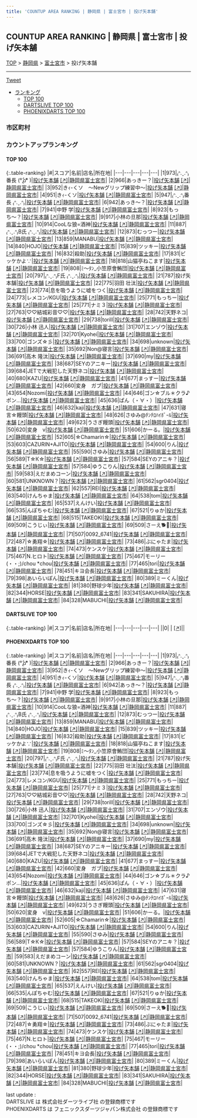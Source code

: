 ```yaml
---
title: 'COUNTUP AREA RANKING | 静岡県 | 富士宮市 | 投げ矢本舗'
---
```

## COUNTUP AREA RANKING | 静岡県 | 富士宮市 | 投げ矢本舗

[TOP](/darts/rank/) > [静岡県](/darts/rank/静岡県/) > [富士宮市](/darts/rank/静岡県/富士宮市/) > 投げ矢本舗

___

<a href="https://twitter.com/share?ref_src=twsrc%5Etfw" data-text="COUNTUP AREA RANKING | 静岡県富士宮市投げ矢本舗" class="twitter-share-button" data-hashtags="DARTSLIVE,PHOENIXDARTS,darts,ダーツ" data-show-count="false">Tweet</a>

* [ランキング](#カウントアップランキング)
    * [TOP 100](#top-100)
    * [DARTSLIVE TOP 100](#dartslive-top-100)
    * [PHOENIXDARTS TOP 100](#phoenixdarts-top-100)

### 市区町村

<ul>

</ul>

### カウントアップランキング

#### TOP 100



{:.table-ranking}
|#|スコア|名前|店名|所在地|
|---|---|---|---|---|
|1|973|<span class="rank-name-pd">₍ᐢ.ˬ.ᐢ₎番長 (°᷄൧°᷅  )</span>|<a href="/darts/rank/shops/50461.html">投げ矢本舗</a> <a href="https://vs.phoenixdarts.com/jp/shop/shopDetailInfo/s_50461?s_seq=50461">[↗]</a>|<a href="/darts/rank/静岡県/富士宮市">静岡県富士宮市</a>|
|2|966|<span class="rank-name-pd">あっきー？</span>|<a href="/darts/rank/shops/50461.html">投げ矢本舗</a> <a href="https://vs.phoenixdarts.com/jp/shop/shopDetailInfo/s_50461?s_seq=50461">[↗]</a>|<a href="/darts/rank/静岡県/富士宮市">静岡県富士宮市</a>|
|3|952|<span class="rank-name-pd">きｨ-くソ　〜Newグリップ練習中〜</span>|<a href="/darts/rank/shops/50461.html">投げ矢本舗</a> <a href="https://vs.phoenixdarts.com/jp/shop/shopDetailInfo/s_50461?s_seq=50461">[↗]</a>|<a href="/darts/rank/静岡県/富士宮市">静岡県富士宮市</a>|
|4|951|<span class="rank-name-pd">きｨ-くソ</span>|<a href="/darts/rank/shops/50461.html">投げ矢本舗</a> <a href="https://vs.phoenixdarts.com/jp/shop/shopDetailInfo/s_50461?s_seq=50461">[↗]</a>|<a href="/darts/rank/静岡県/富士宮市">静岡県富士宮市</a>|
|5|947|<span class="rank-name-pd">₍ᐢ.ˬ.ᐢ₎番長 ₍ᐢ.ˬ.ᐢ₎</span>|<a href="/darts/rank/shops/50461.html">投げ矢本舗</a> <a href="https://vs.phoenixdarts.com/jp/shop/shopDetailInfo/s_50461?s_seq=50461">[↗]</a>|<a href="/darts/rank/静岡県/富士宮市">静岡県富士宮市</a>|
|6|942|<span class="rank-name-pd">あっき〜？</span>|<a href="/darts/rank/shops/50461.html">投げ矢本舗</a> <a href="https://vs.phoenixdarts.com/jp/shop/shopDetailInfo/s_50461?s_seq=50461">[↗]</a>|<a href="/darts/rank/静岡県/富士宮市">静岡県富士宮市</a>|
|7|941|<span class="rank-name-pd">中野 学</span>|<a href="/darts/rank/shops/50461.html">投げ矢本舗</a> <a href="https://vs.phoenixdarts.com/jp/shop/shopDetailInfo/s_50461?s_seq=50461">[↗]</a>|<a href="/darts/rank/静岡県/富士宮市">静岡県富士宮市</a>|
|8|923|<span class="rank-name-pd">もっち〜？</span>|<a href="/darts/rank/shops/50461.html">投げ矢本舗</a> <a href="https://vs.phoenixdarts.com/jp/shop/shopDetailInfo/s_50461?s_seq=50461">[↗]</a>|<a href="/darts/rank/静岡県/富士宮市">静岡県富士宮市</a>|
|9|917|<span class="rank-name-pd">小林の旦那</span>|<a href="/darts/rank/shops/50461.html">投げ矢本舗</a> <a href="https://vs.phoenixdarts.com/jp/shop/shopDetailInfo/s_50461?s_seq=50461">[↗]</a>|<a href="/darts/rank/静岡県/富士宮市">静岡県富士宮市</a>|
|10|914|<span class="rank-name-pd">CooLな狼=酒神</span>|<a href="/darts/rank/shops/50461.html">投げ矢本舗</a> <a href="https://vs.phoenixdarts.com/jp/shop/shopDetailInfo/s_50461?s_seq=50461">[↗]</a>|<a href="/darts/rank/静岡県/富士宮市">静岡県富士宮市</a>|
|11|887|<span class="rank-name-pd">₍ᐢ.ˬ.ᐢ₎B氏 ₍ᐢ.ˬ.ᐢ₎</span>|<a href="/darts/rank/shops/50461.html">投げ矢本舗</a> <a href="https://vs.phoenixdarts.com/jp/shop/shopDetailInfo/s_50461?s_seq=50461">[↗]</a>|<a href="/darts/rank/静岡県/富士宮市">静岡県富士宮市</a>|
|12|873|<span class="rank-name-pd">むっつー</span>|<a href="/darts/rank/shops/50461.html">投げ矢本舗</a> <a href="https://vs.phoenixdarts.com/jp/shop/shopDetailInfo/s_50461?s_seq=50461">[↗]</a>|<a href="/darts/rank/静岡県/富士宮市">静岡県富士宮市</a>|
|13|859|<span class="rank-name-pd">MANABU</span>|<a href="/darts/rank/shops/50461.html">投げ矢本舗</a> <a href="https://vs.phoenixdarts.com/jp/shop/shopDetailInfo/s_50461?s_seq=50461">[↗]</a>|<a href="/darts/rank/静岡県/富士宮市">静岡県富士宮市</a>|
|14|840|<span class="rank-name-pd">HOJO</span>|<a href="/darts/rank/shops/50461.html">投げ矢本舗</a> <a href="https://vs.phoenixdarts.com/jp/shop/shopDetailInfo/s_50461?s_seq=50461">[↗]</a>|<a href="/darts/rank/静岡県/富士宮市">静岡県富士宮市</a>|
|15|839|<span class="rank-name-pd">ツッキー</span>|<a href="/darts/rank/shops/50461.html">投げ矢本舗</a> <a href="https://vs.phoenixdarts.com/jp/shop/shopDetailInfo/s_50461?s_seq=50461">[↗]</a>|<a href="/darts/rank/静岡県/富士宮市">静岡県富士宮市</a>|
|16|832|<span class="rank-name-pd">殺助</span>|<a href="/darts/rank/shops/50461.html">投げ矢本舗</a> <a href="https://vs.phoenixdarts.com/jp/shop/shopDetailInfo/s_50461?s_seq=50461">[↗]</a>|<a href="/darts/rank/静岡県/富士宮市">静岡県富士宮市</a>|
|17|831|<span class="rank-name-pd">ビッケかよ∵</span>|<a href="/darts/rank/shops/50461.html">投げ矢本舗</a> <a href="https://vs.phoenixdarts.com/jp/shop/shopDetailInfo/s_50461?s_seq=50461">[↗]</a>|<a href="/darts/rank/静岡県/富士宮市">静岡県富士宮市</a>|
|18|818|<span class="rank-name-pd">山猫亭ねこます</span>|<a href="/darts/rank/shops/50461.html">投げ矢本舗</a> <a href="https://vs.phoenixdarts.com/jp/shop/shopDetailInfo/s_50461?s_seq=50461">[↗]</a>|<a href="/darts/rank/静岡県/富士宮市">静岡県富士宮市</a>|
|19|808|<span class="rank-name-pd">ﾐ～ﾀﾝ_小笠原會鮪団</span>|<a href="/darts/rank/shops/50461.html">投げ矢本舗</a> <a href="https://vs.phoenixdarts.com/jp/shop/shopDetailInfo/s_50461?s_seq=50461">[↗]</a>|<a href="/darts/rank/静岡県/富士宮市">静岡県富士宮市</a>|
|20|797|<span class="rank-name-pd">₍ᐢ.ˬ.ᐢ₎F氏 ₍ᐢ.ˬ.ᐢ₎</span>|<a href="/darts/rank/shops/50461.html">投げ矢本舗</a> <a href="https://vs.phoenixdarts.com/jp/shop/shopDetailInfo/s_50461?s_seq=50461">[↗]</a>|<a href="/darts/rank/静岡県/富士宮市">静岡県富士宮市</a>|
|21|787|<span class="rank-name-pd">投げ矢本舗</span>|<a href="/darts/rank/shops/50461.html">投げ矢本舗</a> <a href="https://vs.phoenixdarts.com/jp/shop/shopDetailInfo/s_50461?s_seq=50461">[↗]</a>|<a href="/darts/rank/静岡県/富士宮市">静岡県富士宮市</a>|
|22|775|<span class="rank-name-pd"><span class="pro-icon-pd"></span>羽田 壮汰</span>|<a href="/darts/rank/shops/50461.html">投げ矢本舗</a> <a href="https://vs.phoenixdarts.com/jp/shop/shopDetailInfo/s_50461?s_seq=50461">[↗]</a>|<a href="/darts/rank/静岡県/富士宮市">静岡県富士宮市</a>|
|23|774|<span class="rank-name-pd">息を吸うように嘘をつく</span>|<a href="/darts/rank/shops/50461.html">投げ矢本舗</a> <a href="https://vs.phoenixdarts.com/jp/shop/shopDetailInfo/s_50461?s_seq=50461">[↗]</a>|<a href="/darts/rank/静岡県/富士宮市">静岡県富士宮市</a>|
|24|773|<span class="rank-name-pd">レメコン/KGU</span>|<a href="/darts/rank/shops/50461.html">投げ矢本舗</a> <a href="https://vs.phoenixdarts.com/jp/shop/shopDetailInfo/s_50461?s_seq=50461">[↗]</a>|<a href="/darts/rank/静岡県/富士宮市">静岡県富士宮市</a>|
|25|771|<span class="rank-name-pd">もっちー</span>|<a href="/darts/rank/shops/50461.html">投げ矢本舗</a> <a href="https://vs.phoenixdarts.com/jp/shop/shopDetailInfo/s_50461?s_seq=50461">[↗]</a>|<a href="/darts/rank/静岡県/富士宮市">静岡県富士宮市</a>|
|25|771|<span class="rank-name-pd">ナミ３</span>|<a href="/darts/rank/shops/50461.html">投げ矢本舗</a> <a href="https://vs.phoenixdarts.com/jp/shop/shopDetailInfo/s_50461?s_seq=50461">[↗]</a>|<a href="/darts/rank/静岡県/富士宮市">静岡県富士宮市</a>|
|27|763|<span class="rank-name-pd">♡♡結城彩音♡♡</span>|<a href="/darts/rank/shops/50461.html">投げ矢本舗</a> <a href="https://vs.phoenixdarts.com/jp/shop/shopDetailInfo/s_50461?s_seq=50461">[↗]</a>|<a href="/darts/rank/静岡県/富士宮市">静岡県富士宮市</a>|
|28|742|<span class="rank-name-pd">天野ネコ</span>|<a href="/darts/rank/shops/50461.html">投げ矢本舗</a> <a href="https://vs.phoenixdarts.com/jp/shop/shopDetailInfo/s_50461?s_seq=50461">[↗]</a>|<a href="/darts/rank/静岡県/富士宮市">静岡県富士宮市</a>|
|29|738|<span class="rank-name-pd">toriⅡ</span>|<a href="/darts/rank/shops/50461.html">投げ矢本舗</a> <a href="https://vs.phoenixdarts.com/jp/shop/shopDetailInfo/s_50461?s_seq=50461">[↗]</a>|<a href="/darts/rank/静岡県/富士宮市">静岡県富士宮市</a>|
|30|726|<span class="rank-name-pd"><span class="pro-icon-pd"></span>小林 迅人</span>|<a href="/darts/rank/shops/50461.html">投げ矢本舗</a> <a href="https://vs.phoenixdarts.com/jp/shop/shopDetailInfo/s_50461?s_seq=50461">[↗]</a>|<a href="/darts/rank/静岡県/富士宮市">静岡県富士宮市</a>|
|31|707|<span class="rank-name-pd">エンゾウ</span>|<a href="/darts/rank/shops/50461.html">投げ矢本舗</a> <a href="https://vs.phoenixdarts.com/jp/shop/shopDetailInfo/s_50461?s_seq=50461">[↗]</a>|<a href="/darts/rank/静岡県/富士宮市">静岡県富士宮市</a>|
|32|701|<span class="rank-name-pd">Kyohei</span>|<a href="/darts/rank/shops/50461.html">投げ矢本舗</a> <a href="https://vs.phoenixdarts.com/jp/shop/shopDetailInfo/s_50461?s_seq=50461">[↗]</a>|<a href="/darts/rank/静岡県/富士宮市">静岡県富士宮市</a>|
|33|700|<span class="rank-name-pd">ゴンズ☆彡</span>|<a href="/darts/rank/shops/50461.html">投げ矢本舗</a> <a href="https://vs.phoenixdarts.com/jp/shop/shopDetailInfo/s_50461?s_seq=50461">[↗]</a>|<a href="/darts/rank/静岡県/富士宮市">静岡県富士宮市</a>|
|34|698|<span class="rank-name-pd">unknown</span>|<a href="/darts/rank/shops/50461.html">投げ矢本舗</a> <a href="https://vs.phoenixdarts.com/jp/shop/shopDetailInfo/s_50461?s_seq=50461">[↗]</a>|<a href="/darts/rank/静岡県/富士宮市">静岡県富士宮市</a>|
|35|692|<span class="rank-name-pd">Non@寝言</span>|<a href="/darts/rank/shops/50461.html">投げ矢本舗</a> <a href="https://vs.phoenixdarts.com/jp/shop/shopDetailInfo/s_50461?s_seq=50461">[↗]</a>|<a href="/darts/rank/静岡県/富士宮市">静岡県富士宮市</a>|
|36|691|<span class="rank-name-pd"><span class="pro-icon-pd"></span>高木 隆汰</span>|<a href="/darts/rank/shops/50461.html">投げ矢本舗</a> <a href="https://vs.phoenixdarts.com/jp/shop/shopDetailInfo/s_50461?s_seq=50461">[↗]</a>|<a href="/darts/rank/静岡県/富士宮市">静岡県富士宮市</a>|
|37|690|<span class="rank-name-pd">my</span>|<a href="/darts/rank/shops/50461.html">投げ矢本舗</a> <a href="https://vs.phoenixdarts.com/jp/shop/shopDetailInfo/s_50461?s_seq=50461">[↗]</a>|<a href="/darts/rank/静岡県/富士宮市">静岡県富士宮市</a>|
|38|687|<span class="rank-name-pd">SEYのアニキー</span>|<a href="/darts/rank/shops/50461.html">投げ矢本舗</a> <a href="https://vs.phoenixdarts.com/jp/shop/shopDetailInfo/s_50461?s_seq=50461">[↗]</a>|<a href="/darts/rank/静岡県/富士宮市">静岡県富士宮市</a>|
|39|684|<span class="rank-name-pd">JETで大戦犯した天野ネコ</span>|<a href="/darts/rank/shops/50461.html">投げ矢本舗</a> <a href="https://vs.phoenixdarts.com/jp/shop/shopDetailInfo/s_50461?s_seq=50461">[↗]</a>|<a href="/darts/rank/静岡県/富士宮市">静岡県富士宮市</a>|
|40|680|<span class="rank-name-pd">KAZU</span>|<a href="/darts/rank/shops/50461.html">投げ矢本舗</a> <a href="https://vs.phoenixdarts.com/jp/shop/shopDetailInfo/s_50461?s_seq=50461">[↗]</a>|<a href="/darts/rank/静岡県/富士宮市">静岡県富士宮市</a>|
|41|677|<span class="rank-name-pd">まっすー</span>|<a href="/darts/rank/shops/50461.html">投げ矢本舗</a> <a href="https://vs.phoenixdarts.com/jp/shop/shopDetailInfo/s_50461?s_seq=50461">[↗]</a>|<a href="/darts/rank/静岡県/富士宮市">静岡県富士宮市</a>|
|42|660|<span class="rank-name-pd">変身　ガブ</span>|<a href="/darts/rank/shops/50461.html">投げ矢本舗</a> <a href="https://vs.phoenixdarts.com/jp/shop/shopDetailInfo/s_50461?s_seq=50461">[↗]</a>|<a href="/darts/rank/静岡県/富士宮市">静岡県富士宮市</a>|
|43|654|<span class="rank-name-pd">Nozomi</span>|<a href="/darts/rank/shops/50461.html">投げ矢本舗</a> <a href="https://vs.phoenixdarts.com/jp/shop/shopDetailInfo/s_50461?s_seq=50461">[↗]</a>|<a href="/darts/rank/静岡県/富士宮市">静岡県富士宮市</a>|
|44|646|<span class="rank-name-pd">ゴン☆ブル＊クラ♪ポン…</span>|<a href="/darts/rank/shops/50461.html">投げ矢本舗</a> <a href="https://vs.phoenixdarts.com/jp/shop/shopDetailInfo/s_50461?s_seq=50461">[↗]</a>|<a href="/darts/rank/静岡県/富士宮市">静岡県富士宮市</a>|
|45|636|<span class="rank-name-pd">ぱん（・∀・）</span>|<a href="/darts/rank/shops/50461.html">投げ矢本舗</a> <a href="https://vs.phoenixdarts.com/jp/shop/shopDetailInfo/s_50461?s_seq=50461">[↗]</a>|<a href="/darts/rank/静岡県/富士宮市">静岡県富士宮市</a>|
|46|632|<span class="rank-name-pd">kaji</span>|<a href="/darts/rank/shops/50461.html">投げ矢本舗</a> <a href="https://vs.phoenixdarts.com/jp/shop/shopDetailInfo/s_50461?s_seq=50461">[↗]</a>|<a href="/darts/rank/静岡県/富士宮市">静岡県富士宮市</a>|
|47|631|<span class="rank-name-pd">寝言☆饅頭</span>|<a href="/darts/rank/shops/50461.html">投げ矢本舗</a> <a href="https://vs.phoenixdarts.com/jp/shop/shopDetailInfo/s_50461?s_seq=50461">[↗]</a>|<a href="/darts/rank/静岡県/富士宮市">静岡県富士宮市</a>|
|48|626|<span class="rank-name-pd">さゆみ@ﾁﾝﾁﾛﾊｲﾎﾞｰﾙ</span>|<a href="/darts/rank/shops/50461.html">投げ矢本舗</a> <a href="https://vs.phoenixdarts.com/jp/shop/shopDetailInfo/s_50461?s_seq=50461">[↗]</a>|<a href="/darts/rank/静岡県/富士宮市">静岡県富士宮市</a>|
|49|623|<span class="rank-name-pd">うさぎ饅頭</span>|<a href="/darts/rank/shops/50461.html">投げ矢本舗</a> <a href="https://vs.phoenixdarts.com/jp/shop/shopDetailInfo/s_50461?s_seq=50461">[↗]</a>|<a href="/darts/rank/静岡県/富士宮市">静岡県富士宮市</a>|
|50|620|<span class="rank-name-pd">変身　v</span>|<a href="/darts/rank/shops/50461.html">投げ矢本舗</a> <a href="https://vs.phoenixdarts.com/jp/shop/shopDetailInfo/s_50461?s_seq=50461">[↗]</a>|<a href="/darts/rank/静岡県/富士宮市">静岡県富士宮市</a>|
|51|606|<span class="rank-name-pd">かーる。</span>|<a href="/darts/rank/shops/50461.html">投げ矢本舗</a> <a href="https://vs.phoenixdarts.com/jp/shop/shopDetailInfo/s_50461?s_seq=50461">[↗]</a>|<a href="/darts/rank/静岡県/富士宮市">静岡県富士宮市</a>|
|52|605|<span class="rank-name-pd">☆Chamarin☆</span>|<a href="/darts/rank/shops/50461.html">投げ矢本舗</a> <a href="https://vs.phoenixdarts.com/jp/shop/shopDetailInfo/s_50461?s_seq=50461">[↗]</a>|<a href="/darts/rank/静岡県/富士宮市">静岡県富士宮市</a>|
|53|603|<span class="rank-name-pd">CAZURIN+AJITO</span>|<a href="/darts/rank/shops/50461.html">投げ矢本舗</a> <a href="https://vs.phoenixdarts.com/jp/shop/shopDetailInfo/s_50461?s_seq=50461">[↗]</a>|<a href="/darts/rank/静岡県/富士宮市">静岡県富士宮市</a>|
|54|600|<span class="rank-name-pd">りん</span>|<a href="/darts/rank/shops/50461.html">投げ矢本舗</a> <a href="https://vs.phoenixdarts.com/jp/shop/shopDetailInfo/s_50461?s_seq=50461">[↗]</a>|<a href="/darts/rank/静岡県/富士宮市">静岡県富士宮市</a>|
|55|590|<span class="rank-name-pd">さゆみ</span>|<a href="/darts/rank/shops/50461.html">投げ矢本舗</a> <a href="https://vs.phoenixdarts.com/jp/shop/shopDetailInfo/s_50461?s_seq=50461">[↗]</a>|<a href="/darts/rank/静岡県/富士宮市">静岡県富士宮市</a>|
|56|589|<span class="rank-name-pd">Т☆К☆</span>|<a href="/darts/rank/shops/50461.html">投げ矢本舗</a> <a href="https://vs.phoenixdarts.com/jp/shop/shopDetailInfo/s_50461?s_seq=50461">[↗]</a>|<a href="/darts/rank/静岡県/富士宮市">静岡県富士宮市</a>|
|57|584|<span class="rank-name-pd">SEYのアニキ？</span>|<a href="/darts/rank/shops/50461.html">投げ矢本舗</a> <a href="https://vs.phoenixdarts.com/jp/shop/shopDetailInfo/s_50461?s_seq=50461">[↗]</a>|<a href="/darts/rank/静岡県/富士宮市">静岡県富士宮市</a>|
|57|584|<span class="rank-name-pd">ゆうこりん</span>|<a href="/darts/rank/shops/50461.html">投げ矢本舗</a> <a href="https://vs.phoenixdarts.com/jp/shop/shopDetailInfo/s_50461?s_seq=50461">[↗]</a>|<a href="/darts/rank/静岡県/富士宮市">静岡県富士宮市</a>|
|59|583|<span class="rank-name-pd">えだまめコーン</span>|<a href="/darts/rank/shops/50461.html">投げ矢本舗</a> <a href="https://vs.phoenixdarts.com/jp/shop/shopDetailInfo/s_50461?s_seq=50461">[↗]</a>|<a href="/darts/rank/静岡県/富士宮市">静岡県富士宮市</a>|
|60|581|<span class="rank-name-pd">UNKNOWN？</span>|<a href="/darts/rank/shops/50461.html">投げ矢本舗</a> <a href="https://vs.phoenixdarts.com/jp/shop/shopDetailInfo/s_50461?s_seq=50461">[↗]</a>|<a href="/darts/rank/静岡県/富士宮市">静岡県富士宮市</a>|
|61|562|<span class="rank-name-pd">sgr0404</span>|<a href="/darts/rank/shops/50461.html">投げ矢本舗</a> <a href="https://vs.phoenixdarts.com/jp/shop/shopDetailInfo/s_50461?s_seq=50461">[↗]</a>|<a href="/darts/rank/静岡県/富士宮市">静岡県富士宮市</a>|
|62|557|<span class="rank-name-pd">REI</span>|<a href="/darts/rank/shops/50461.html">投げ矢本舗</a> <a href="https://vs.phoenixdarts.com/jp/shop/shopDetailInfo/s_50461?s_seq=50461">[↗]</a>|<a href="/darts/rank/静岡県/富士宮市">静岡県富士宮市</a>|
|63|540|<span class="rank-name-pd">けんちゃま</span>|<a href="/darts/rank/shops/50461.html">投げ矢本舗</a> <a href="https://vs.phoenixdarts.com/jp/shop/shopDetailInfo/s_50461?s_seq=50461">[↗]</a>|<a href="/darts/rank/静岡県/富士宮市">静岡県富士宮市</a>|
|64|538|<span class="rank-name-pd">tom</span>|<a href="/darts/rank/shops/50461.html">投げ矢本舗</a> <a href="https://vs.phoenixdarts.com/jp/shop/shopDetailInfo/s_50461?s_seq=50461">[↗]</a>|<a href="/darts/rank/静岡県/富士宮市">静岡県富士宮市</a>|
|65|537|<span class="rank-name-pd">えんけい</span>|<a href="/darts/rank/shops/50461.html">投げ矢本舗</a> <a href="https://vs.phoenixdarts.com/jp/shop/shopDetailInfo/s_50461?s_seq=50461">[↗]</a>|<a href="/darts/rank/静岡県/富士宮市">静岡県富士宮市</a>|
|66|535|<span class="rank-name-pd">んぽちゃむ</span>|<a href="/darts/rank/shops/50461.html">投げ矢本舗</a> <a href="https://vs.phoenixdarts.com/jp/shop/shopDetailInfo/s_50461?s_seq=50461">[↗]</a>|<a href="/darts/rank/静岡県/富士宮市">静岡県富士宮市</a>|
|67|521|<span class="rank-name-pd">りゅか</span>|<a href="/darts/rank/shops/50461.html">投げ矢本舗</a> <a href="https://vs.phoenixdarts.com/jp/shop/shopDetailInfo/s_50461?s_seq=50461">[↗]</a>|<a href="/darts/rank/静岡県/富士宮市">静岡県富士宮市</a>|
|68|515|<span class="rank-name-pd">TAKEOKI</span>|<a href="/darts/rank/shops/50461.html">投げ矢本舗</a> <a href="https://vs.phoenixdarts.com/jp/shop/shopDetailInfo/s_50461?s_seq=50461">[↗]</a>|<a href="/darts/rank/静岡県/富士宮市">静岡県富士宮市</a>|
|69|509|<span class="rank-name-pd">こうじぃ</span>|<a href="/darts/rank/shops/50461.html">投げ矢本舗</a> <a href="https://vs.phoenixdarts.com/jp/shop/shopDetailInfo/s_50461?s_seq=50461">[↗]</a>|<a href="/darts/rank/静岡県/富士宮市">静岡県富士宮市</a>|
|69|509|<span class="rank-name-pd">さーえ🐕🐾</span>|<a href="/darts/rank/shops/50461.html">投げ矢本舗</a> <a href="https://vs.phoenixdarts.com/jp/shop/shopDetailInfo/s_50461?s_seq=50461">[↗]</a>|<a href="/darts/rank/静岡県/富士宮市">静岡県富士宮市</a>|
|71|507|<span class="rank-name-pd">0092_6741</span>|<a href="/darts/rank/shops/50461.html">投げ矢本舗</a> <a href="https://vs.phoenixdarts.com/jp/shop/shopDetailInfo/s_50461?s_seq=50461">[↗]</a>|<a href="/darts/rank/静岡県/富士宮市">静岡県富士宮市</a>|
|72|487|<span class="rank-name-pd">☆勇翔☆</span>|<a href="/darts/rank/shops/50461.html">投げ矢本舗</a> <a href="https://vs.phoenixdarts.com/jp/shop/shopDetailInfo/s_50461?s_seq=50461">[↗]</a>|<a href="/darts/rank/静岡県/富士宮市">静岡県富士宮市</a>|
|73|486|<span class="rank-name-pd">ぶにゃたま</span>|<a href="/darts/rank/shops/50461.html">投げ矢本舗</a> <a href="https://vs.phoenixdarts.com/jp/shop/shopDetailInfo/s_50461?s_seq=50461">[↗]</a>|<a href="/darts/rank/静岡県/富士宮市">静岡県富士宮市</a>|
|74|473|<span class="rank-name-pd">ケンスケ</span>|<a href="/darts/rank/shops/50461.html">投げ矢本舗</a> <a href="https://vs.phoenixdarts.com/jp/shop/shopDetailInfo/s_50461?s_seq=50461">[↗]</a>|<a href="/darts/rank/静岡県/富士宮市">静岡県富士宮市</a>|
|75|467|<span class="rank-name-pd">N.ヒロト</span>|<a href="/darts/rank/shops/50461.html">投げ矢本舗</a> <a href="https://vs.phoenixdarts.com/jp/shop/shopDetailInfo/s_50461?s_seq=50461">[↗]</a>|<a href="/darts/rank/静岡県/富士宮市">静岡県富士宮市</a>|
|75|467|<span class="rank-name-pd">モーリー(・・;)/chou *chou</span>|<a href="/darts/rank/shops/50461.html">投げ矢本舗</a> <a href="https://vs.phoenixdarts.com/jp/shop/shopDetailInfo/s_50461?s_seq=50461">[↗]</a>|<a href="/darts/rank/静岡県/富士宮市">静岡県富士宮市</a>|
|77|465|<span class="rank-name-pd">tori</span>|<a href="/darts/rank/shops/50461.html">投げ矢本舗</a> <a href="https://vs.phoenixdarts.com/jp/shop/shopDetailInfo/s_50461?s_seq=50461">[↗]</a>|<a href="/darts/rank/静岡県/富士宮市">静岡県富士宮市</a>|
|78|451|<span class="rank-name-pd">キヨ会長</span>|<a href="/darts/rank/shops/50461.html">投げ矢本舗</a> <a href="https://vs.phoenixdarts.com/jp/shop/shopDetailInfo/s_50461?s_seq=50461">[↗]</a>|<a href="/darts/rank/静岡県/富士宮市">静岡県富士宮市</a>|
|79|398|<span class="rank-name-pd">あいらいぽん</span>|<a href="/darts/rank/shops/50461.html">投げ矢本舗</a> <a href="https://vs.phoenixdarts.com/jp/shop/shopDetailInfo/s_50461?s_seq=50461">[↗]</a>|<a href="/darts/rank/静岡県/富士宮市">静岡県富士宮市</a>|
|80|389|<span class="rank-name-pd">ミーくん</span>|<a href="/darts/rank/shops/50461.html">投げ矢本舗</a> <a href="https://vs.phoenixdarts.com/jp/shop/shopDetailInfo/s_50461?s_seq=50461">[↗]</a>|<a href="/darts/rank/静岡県/富士宮市">静岡県富士宮市</a>|
|81|380|<span class="rank-name-pd">野球少年</span>|<a href="/darts/rank/shops/50461.html">投げ矢本舗</a> <a href="https://vs.phoenixdarts.com/jp/shop/shopDetailInfo/s_50461?s_seq=50461">[↗]</a>|<a href="/darts/rank/静岡県/富士宮市">静岡県富士宮市</a>|
|82|344|<span class="rank-name-pd">HORSE</span>|<a href="/darts/rank/shops/50461.html">投げ矢本舗</a> <a href="https://vs.phoenixdarts.com/jp/shop/shopDetailInfo/s_50461?s_seq=50461">[↗]</a>|<a href="/darts/rank/静岡県/富士宮市">静岡県富士宮市</a>|
|83|341|<span class="rank-name-pd">SAKUHIRA</span>|<a href="/darts/rank/shops/50461.html">投げ矢本舗</a> <a href="https://vs.phoenixdarts.com/jp/shop/shopDetailInfo/s_50461?s_seq=50461">[↗]</a>|<a href="/darts/rank/静岡県/富士宮市">静岡県富士宮市</a>|
|84|328|<span class="rank-name-pd">MABUCHI</span>|<a href="/darts/rank/shops/50461.html">投げ矢本舗</a> <a href="https://vs.phoenixdarts.com/jp/shop/shopDetailInfo/s_50461?s_seq=50461">[↗]</a>|<a href="/darts/rank/静岡県/富士宮市">静岡県富士宮市</a>|


#### DARTSLIVE TOP 100



{:.table-ranking}
|#|スコア|名前|店名|所在地|
|---|---|---|---|---|
||0|<span class="rank-name-dl"> </span>|<a href="/darts/rank/shops/.html"></a> <a href="">[↗]</a>|<a href="/darts/rank//"></a>|


#### PHOENIXDARTS TOP 100



{:.table-ranking}
|#|スコア|名前|店名|所在地|
|---|---|---|---|---|
|1|973|<span class="rank-name-pd">₍ᐢ.ˬ.ᐢ₎番長 (°᷄൧°᷅  )</span>|<a href="/darts/rank/shops/50461.html">投げ矢本舗</a> <a href="https://vs.phoenixdarts.com/jp/shop/shopDetailInfo/s_50461?s_seq=50461">[↗]</a>|<a href="/darts/rank/静岡県/富士宮市">静岡県富士宮市</a>|
|2|966|<span class="rank-name-pd">あっきー？</span>|<a href="/darts/rank/shops/50461.html">投げ矢本舗</a> <a href="https://vs.phoenixdarts.com/jp/shop/shopDetailInfo/s_50461?s_seq=50461">[↗]</a>|<a href="/darts/rank/静岡県/富士宮市">静岡県富士宮市</a>|
|3|952|<span class="rank-name-pd">きｨ-くソ　〜Newグリップ練習中〜</span>|<a href="/darts/rank/shops/50461.html">投げ矢本舗</a> <a href="https://vs.phoenixdarts.com/jp/shop/shopDetailInfo/s_50461?s_seq=50461">[↗]</a>|<a href="/darts/rank/静岡県/富士宮市">静岡県富士宮市</a>|
|4|951|<span class="rank-name-pd">きｨ-くソ</span>|<a href="/darts/rank/shops/50461.html">投げ矢本舗</a> <a href="https://vs.phoenixdarts.com/jp/shop/shopDetailInfo/s_50461?s_seq=50461">[↗]</a>|<a href="/darts/rank/静岡県/富士宮市">静岡県富士宮市</a>|
|5|947|<span class="rank-name-pd">₍ᐢ.ˬ.ᐢ₎番長 ₍ᐢ.ˬ.ᐢ₎</span>|<a href="/darts/rank/shops/50461.html">投げ矢本舗</a> <a href="https://vs.phoenixdarts.com/jp/shop/shopDetailInfo/s_50461?s_seq=50461">[↗]</a>|<a href="/darts/rank/静岡県/富士宮市">静岡県富士宮市</a>|
|6|942|<span class="rank-name-pd">あっき〜？</span>|<a href="/darts/rank/shops/50461.html">投げ矢本舗</a> <a href="https://vs.phoenixdarts.com/jp/shop/shopDetailInfo/s_50461?s_seq=50461">[↗]</a>|<a href="/darts/rank/静岡県/富士宮市">静岡県富士宮市</a>|
|7|941|<span class="rank-name-pd">中野 学</span>|<a href="/darts/rank/shops/50461.html">投げ矢本舗</a> <a href="https://vs.phoenixdarts.com/jp/shop/shopDetailInfo/s_50461?s_seq=50461">[↗]</a>|<a href="/darts/rank/静岡県/富士宮市">静岡県富士宮市</a>|
|8|923|<span class="rank-name-pd">もっち〜？</span>|<a href="/darts/rank/shops/50461.html">投げ矢本舗</a> <a href="https://vs.phoenixdarts.com/jp/shop/shopDetailInfo/s_50461?s_seq=50461">[↗]</a>|<a href="/darts/rank/静岡県/富士宮市">静岡県富士宮市</a>|
|9|917|<span class="rank-name-pd">小林の旦那</span>|<a href="/darts/rank/shops/50461.html">投げ矢本舗</a> <a href="https://vs.phoenixdarts.com/jp/shop/shopDetailInfo/s_50461?s_seq=50461">[↗]</a>|<a href="/darts/rank/静岡県/富士宮市">静岡県富士宮市</a>|
|10|914|<span class="rank-name-pd">CooLな狼=酒神</span>|<a href="/darts/rank/shops/50461.html">投げ矢本舗</a> <a href="https://vs.phoenixdarts.com/jp/shop/shopDetailInfo/s_50461?s_seq=50461">[↗]</a>|<a href="/darts/rank/静岡県/富士宮市">静岡県富士宮市</a>|
|11|887|<span class="rank-name-pd">₍ᐢ.ˬ.ᐢ₎B氏 ₍ᐢ.ˬ.ᐢ₎</span>|<a href="/darts/rank/shops/50461.html">投げ矢本舗</a> <a href="https://vs.phoenixdarts.com/jp/shop/shopDetailInfo/s_50461?s_seq=50461">[↗]</a>|<a href="/darts/rank/静岡県/富士宮市">静岡県富士宮市</a>|
|12|873|<span class="rank-name-pd">むっつー</span>|<a href="/darts/rank/shops/50461.html">投げ矢本舗</a> <a href="https://vs.phoenixdarts.com/jp/shop/shopDetailInfo/s_50461?s_seq=50461">[↗]</a>|<a href="/darts/rank/静岡県/富士宮市">静岡県富士宮市</a>|
|13|859|<span class="rank-name-pd">MANABU</span>|<a href="/darts/rank/shops/50461.html">投げ矢本舗</a> <a href="https://vs.phoenixdarts.com/jp/shop/shopDetailInfo/s_50461?s_seq=50461">[↗]</a>|<a href="/darts/rank/静岡県/富士宮市">静岡県富士宮市</a>|
|14|840|<span class="rank-name-pd">HOJO</span>|<a href="/darts/rank/shops/50461.html">投げ矢本舗</a> <a href="https://vs.phoenixdarts.com/jp/shop/shopDetailInfo/s_50461?s_seq=50461">[↗]</a>|<a href="/darts/rank/静岡県/富士宮市">静岡県富士宮市</a>|
|15|839|<span class="rank-name-pd">ツッキー</span>|<a href="/darts/rank/shops/50461.html">投げ矢本舗</a> <a href="https://vs.phoenixdarts.com/jp/shop/shopDetailInfo/s_50461?s_seq=50461">[↗]</a>|<a href="/darts/rank/静岡県/富士宮市">静岡県富士宮市</a>|
|16|832|<span class="rank-name-pd">殺助</span>|<a href="/darts/rank/shops/50461.html">投げ矢本舗</a> <a href="https://vs.phoenixdarts.com/jp/shop/shopDetailInfo/s_50461?s_seq=50461">[↗]</a>|<a href="/darts/rank/静岡県/富士宮市">静岡県富士宮市</a>|
|17|831|<span class="rank-name-pd">ビッケかよ∵</span>|<a href="/darts/rank/shops/50461.html">投げ矢本舗</a> <a href="https://vs.phoenixdarts.com/jp/shop/shopDetailInfo/s_50461?s_seq=50461">[↗]</a>|<a href="/darts/rank/静岡県/富士宮市">静岡県富士宮市</a>|
|18|818|<span class="rank-name-pd">山猫亭ねこます</span>|<a href="/darts/rank/shops/50461.html">投げ矢本舗</a> <a href="https://vs.phoenixdarts.com/jp/shop/shopDetailInfo/s_50461?s_seq=50461">[↗]</a>|<a href="/darts/rank/静岡県/富士宮市">静岡県富士宮市</a>|
|19|808|<span class="rank-name-pd">ﾐ～ﾀﾝ_小笠原會鮪団</span>|<a href="/darts/rank/shops/50461.html">投げ矢本舗</a> <a href="https://vs.phoenixdarts.com/jp/shop/shopDetailInfo/s_50461?s_seq=50461">[↗]</a>|<a href="/darts/rank/静岡県/富士宮市">静岡県富士宮市</a>|
|20|797|<span class="rank-name-pd">₍ᐢ.ˬ.ᐢ₎F氏 ₍ᐢ.ˬ.ᐢ₎</span>|<a href="/darts/rank/shops/50461.html">投げ矢本舗</a> <a href="https://vs.phoenixdarts.com/jp/shop/shopDetailInfo/s_50461?s_seq=50461">[↗]</a>|<a href="/darts/rank/静岡県/富士宮市">静岡県富士宮市</a>|
|21|787|<span class="rank-name-pd">投げ矢本舗</span>|<a href="/darts/rank/shops/50461.html">投げ矢本舗</a> <a href="https://vs.phoenixdarts.com/jp/shop/shopDetailInfo/s_50461?s_seq=50461">[↗]</a>|<a href="/darts/rank/静岡県/富士宮市">静岡県富士宮市</a>|
|22|775|<span class="rank-name-pd"><span class="pro-icon-pd"></span>羽田 壮汰</span>|<a href="/darts/rank/shops/50461.html">投げ矢本舗</a> <a href="https://vs.phoenixdarts.com/jp/shop/shopDetailInfo/s_50461?s_seq=50461">[↗]</a>|<a href="/darts/rank/静岡県/富士宮市">静岡県富士宮市</a>|
|23|774|<span class="rank-name-pd">息を吸うように嘘をつく</span>|<a href="/darts/rank/shops/50461.html">投げ矢本舗</a> <a href="https://vs.phoenixdarts.com/jp/shop/shopDetailInfo/s_50461?s_seq=50461">[↗]</a>|<a href="/darts/rank/静岡県/富士宮市">静岡県富士宮市</a>|
|24|773|<span class="rank-name-pd">レメコン/KGU</span>|<a href="/darts/rank/shops/50461.html">投げ矢本舗</a> <a href="https://vs.phoenixdarts.com/jp/shop/shopDetailInfo/s_50461?s_seq=50461">[↗]</a>|<a href="/darts/rank/静岡県/富士宮市">静岡県富士宮市</a>|
|25|771|<span class="rank-name-pd">もっちー</span>|<a href="/darts/rank/shops/50461.html">投げ矢本舗</a> <a href="https://vs.phoenixdarts.com/jp/shop/shopDetailInfo/s_50461?s_seq=50461">[↗]</a>|<a href="/darts/rank/静岡県/富士宮市">静岡県富士宮市</a>|
|25|771|<span class="rank-name-pd">ナミ３</span>|<a href="/darts/rank/shops/50461.html">投げ矢本舗</a> <a href="https://vs.phoenixdarts.com/jp/shop/shopDetailInfo/s_50461?s_seq=50461">[↗]</a>|<a href="/darts/rank/静岡県/富士宮市">静岡県富士宮市</a>|
|27|763|<span class="rank-name-pd">♡♡結城彩音♡♡</span>|<a href="/darts/rank/shops/50461.html">投げ矢本舗</a> <a href="https://vs.phoenixdarts.com/jp/shop/shopDetailInfo/s_50461?s_seq=50461">[↗]</a>|<a href="/darts/rank/静岡県/富士宮市">静岡県富士宮市</a>|
|28|742|<span class="rank-name-pd">天野ネコ</span>|<a href="/darts/rank/shops/50461.html">投げ矢本舗</a> <a href="https://vs.phoenixdarts.com/jp/shop/shopDetailInfo/s_50461?s_seq=50461">[↗]</a>|<a href="/darts/rank/静岡県/富士宮市">静岡県富士宮市</a>|
|29|738|<span class="rank-name-pd">toriⅡ</span>|<a href="/darts/rank/shops/50461.html">投げ矢本舗</a> <a href="https://vs.phoenixdarts.com/jp/shop/shopDetailInfo/s_50461?s_seq=50461">[↗]</a>|<a href="/darts/rank/静岡県/富士宮市">静岡県富士宮市</a>|
|30|726|<span class="rank-name-pd"><span class="pro-icon-pd"></span>小林 迅人</span>|<a href="/darts/rank/shops/50461.html">投げ矢本舗</a> <a href="https://vs.phoenixdarts.com/jp/shop/shopDetailInfo/s_50461?s_seq=50461">[↗]</a>|<a href="/darts/rank/静岡県/富士宮市">静岡県富士宮市</a>|
|31|707|<span class="rank-name-pd">エンゾウ</span>|<a href="/darts/rank/shops/50461.html">投げ矢本舗</a> <a href="https://vs.phoenixdarts.com/jp/shop/shopDetailInfo/s_50461?s_seq=50461">[↗]</a>|<a href="/darts/rank/静岡県/富士宮市">静岡県富士宮市</a>|
|32|701|<span class="rank-name-pd">Kyohei</span>|<a href="/darts/rank/shops/50461.html">投げ矢本舗</a> <a href="https://vs.phoenixdarts.com/jp/shop/shopDetailInfo/s_50461?s_seq=50461">[↗]</a>|<a href="/darts/rank/静岡県/富士宮市">静岡県富士宮市</a>|
|33|700|<span class="rank-name-pd">ゴンズ☆彡</span>|<a href="/darts/rank/shops/50461.html">投げ矢本舗</a> <a href="https://vs.phoenixdarts.com/jp/shop/shopDetailInfo/s_50461?s_seq=50461">[↗]</a>|<a href="/darts/rank/静岡県/富士宮市">静岡県富士宮市</a>|
|34|698|<span class="rank-name-pd">unknown</span>|<a href="/darts/rank/shops/50461.html">投げ矢本舗</a> <a href="https://vs.phoenixdarts.com/jp/shop/shopDetailInfo/s_50461?s_seq=50461">[↗]</a>|<a href="/darts/rank/静岡県/富士宮市">静岡県富士宮市</a>|
|35|692|<span class="rank-name-pd">Non@寝言</span>|<a href="/darts/rank/shops/50461.html">投げ矢本舗</a> <a href="https://vs.phoenixdarts.com/jp/shop/shopDetailInfo/s_50461?s_seq=50461">[↗]</a>|<a href="/darts/rank/静岡県/富士宮市">静岡県富士宮市</a>|
|36|691|<span class="rank-name-pd"><span class="pro-icon-pd"></span>高木 隆汰</span>|<a href="/darts/rank/shops/50461.html">投げ矢本舗</a> <a href="https://vs.phoenixdarts.com/jp/shop/shopDetailInfo/s_50461?s_seq=50461">[↗]</a>|<a href="/darts/rank/静岡県/富士宮市">静岡県富士宮市</a>|
|37|690|<span class="rank-name-pd">my</span>|<a href="/darts/rank/shops/50461.html">投げ矢本舗</a> <a href="https://vs.phoenixdarts.com/jp/shop/shopDetailInfo/s_50461?s_seq=50461">[↗]</a>|<a href="/darts/rank/静岡県/富士宮市">静岡県富士宮市</a>|
|38|687|<span class="rank-name-pd">SEYのアニキー</span>|<a href="/darts/rank/shops/50461.html">投げ矢本舗</a> <a href="https://vs.phoenixdarts.com/jp/shop/shopDetailInfo/s_50461?s_seq=50461">[↗]</a>|<a href="/darts/rank/静岡県/富士宮市">静岡県富士宮市</a>|
|39|684|<span class="rank-name-pd">JETで大戦犯した天野ネコ</span>|<a href="/darts/rank/shops/50461.html">投げ矢本舗</a> <a href="https://vs.phoenixdarts.com/jp/shop/shopDetailInfo/s_50461?s_seq=50461">[↗]</a>|<a href="/darts/rank/静岡県/富士宮市">静岡県富士宮市</a>|
|40|680|<span class="rank-name-pd">KAZU</span>|<a href="/darts/rank/shops/50461.html">投げ矢本舗</a> <a href="https://vs.phoenixdarts.com/jp/shop/shopDetailInfo/s_50461?s_seq=50461">[↗]</a>|<a href="/darts/rank/静岡県/富士宮市">静岡県富士宮市</a>|
|41|677|<span class="rank-name-pd">まっすー</span>|<a href="/darts/rank/shops/50461.html">投げ矢本舗</a> <a href="https://vs.phoenixdarts.com/jp/shop/shopDetailInfo/s_50461?s_seq=50461">[↗]</a>|<a href="/darts/rank/静岡県/富士宮市">静岡県富士宮市</a>|
|42|660|<span class="rank-name-pd">変身　ガブ</span>|<a href="/darts/rank/shops/50461.html">投げ矢本舗</a> <a href="https://vs.phoenixdarts.com/jp/shop/shopDetailInfo/s_50461?s_seq=50461">[↗]</a>|<a href="/darts/rank/静岡県/富士宮市">静岡県富士宮市</a>|
|43|654|<span class="rank-name-pd">Nozomi</span>|<a href="/darts/rank/shops/50461.html">投げ矢本舗</a> <a href="https://vs.phoenixdarts.com/jp/shop/shopDetailInfo/s_50461?s_seq=50461">[↗]</a>|<a href="/darts/rank/静岡県/富士宮市">静岡県富士宮市</a>|
|44|646|<span class="rank-name-pd">ゴン☆ブル＊クラ♪ポン…</span>|<a href="/darts/rank/shops/50461.html">投げ矢本舗</a> <a href="https://vs.phoenixdarts.com/jp/shop/shopDetailInfo/s_50461?s_seq=50461">[↗]</a>|<a href="/darts/rank/静岡県/富士宮市">静岡県富士宮市</a>|
|45|636|<span class="rank-name-pd">ぱん（・∀・）</span>|<a href="/darts/rank/shops/50461.html">投げ矢本舗</a> <a href="https://vs.phoenixdarts.com/jp/shop/shopDetailInfo/s_50461?s_seq=50461">[↗]</a>|<a href="/darts/rank/静岡県/富士宮市">静岡県富士宮市</a>|
|46|632|<span class="rank-name-pd">kaji</span>|<a href="/darts/rank/shops/50461.html">投げ矢本舗</a> <a href="https://vs.phoenixdarts.com/jp/shop/shopDetailInfo/s_50461?s_seq=50461">[↗]</a>|<a href="/darts/rank/静岡県/富士宮市">静岡県富士宮市</a>|
|47|631|<span class="rank-name-pd">寝言☆饅頭</span>|<a href="/darts/rank/shops/50461.html">投げ矢本舗</a> <a href="https://vs.phoenixdarts.com/jp/shop/shopDetailInfo/s_50461?s_seq=50461">[↗]</a>|<a href="/darts/rank/静岡県/富士宮市">静岡県富士宮市</a>|
|48|626|<span class="rank-name-pd">さゆみ@ﾁﾝﾁﾛﾊｲﾎﾞｰﾙ</span>|<a href="/darts/rank/shops/50461.html">投げ矢本舗</a> <a href="https://vs.phoenixdarts.com/jp/shop/shopDetailInfo/s_50461?s_seq=50461">[↗]</a>|<a href="/darts/rank/静岡県/富士宮市">静岡県富士宮市</a>|
|49|623|<span class="rank-name-pd">うさぎ饅頭</span>|<a href="/darts/rank/shops/50461.html">投げ矢本舗</a> <a href="https://vs.phoenixdarts.com/jp/shop/shopDetailInfo/s_50461?s_seq=50461">[↗]</a>|<a href="/darts/rank/静岡県/富士宮市">静岡県富士宮市</a>|
|50|620|<span class="rank-name-pd">変身　v</span>|<a href="/darts/rank/shops/50461.html">投げ矢本舗</a> <a href="https://vs.phoenixdarts.com/jp/shop/shopDetailInfo/s_50461?s_seq=50461">[↗]</a>|<a href="/darts/rank/静岡県/富士宮市">静岡県富士宮市</a>|
|51|606|<span class="rank-name-pd">かーる。</span>|<a href="/darts/rank/shops/50461.html">投げ矢本舗</a> <a href="https://vs.phoenixdarts.com/jp/shop/shopDetailInfo/s_50461?s_seq=50461">[↗]</a>|<a href="/darts/rank/静岡県/富士宮市">静岡県富士宮市</a>|
|52|605|<span class="rank-name-pd">☆Chamarin☆</span>|<a href="/darts/rank/shops/50461.html">投げ矢本舗</a> <a href="https://vs.phoenixdarts.com/jp/shop/shopDetailInfo/s_50461?s_seq=50461">[↗]</a>|<a href="/darts/rank/静岡県/富士宮市">静岡県富士宮市</a>|
|53|603|<span class="rank-name-pd">CAZURIN+AJITO</span>|<a href="/darts/rank/shops/50461.html">投げ矢本舗</a> <a href="https://vs.phoenixdarts.com/jp/shop/shopDetailInfo/s_50461?s_seq=50461">[↗]</a>|<a href="/darts/rank/静岡県/富士宮市">静岡県富士宮市</a>|
|54|600|<span class="rank-name-pd">りん</span>|<a href="/darts/rank/shops/50461.html">投げ矢本舗</a> <a href="https://vs.phoenixdarts.com/jp/shop/shopDetailInfo/s_50461?s_seq=50461">[↗]</a>|<a href="/darts/rank/静岡県/富士宮市">静岡県富士宮市</a>|
|55|590|<span class="rank-name-pd">さゆみ</span>|<a href="/darts/rank/shops/50461.html">投げ矢本舗</a> <a href="https://vs.phoenixdarts.com/jp/shop/shopDetailInfo/s_50461?s_seq=50461">[↗]</a>|<a href="/darts/rank/静岡県/富士宮市">静岡県富士宮市</a>|
|56|589|<span class="rank-name-pd">Т☆К☆</span>|<a href="/darts/rank/shops/50461.html">投げ矢本舗</a> <a href="https://vs.phoenixdarts.com/jp/shop/shopDetailInfo/s_50461?s_seq=50461">[↗]</a>|<a href="/darts/rank/静岡県/富士宮市">静岡県富士宮市</a>|
|57|584|<span class="rank-name-pd">SEYのアニキ？</span>|<a href="/darts/rank/shops/50461.html">投げ矢本舗</a> <a href="https://vs.phoenixdarts.com/jp/shop/shopDetailInfo/s_50461?s_seq=50461">[↗]</a>|<a href="/darts/rank/静岡県/富士宮市">静岡県富士宮市</a>|
|57|584|<span class="rank-name-pd">ゆうこりん</span>|<a href="/darts/rank/shops/50461.html">投げ矢本舗</a> <a href="https://vs.phoenixdarts.com/jp/shop/shopDetailInfo/s_50461?s_seq=50461">[↗]</a>|<a href="/darts/rank/静岡県/富士宮市">静岡県富士宮市</a>|
|59|583|<span class="rank-name-pd">えだまめコーン</span>|<a href="/darts/rank/shops/50461.html">投げ矢本舗</a> <a href="https://vs.phoenixdarts.com/jp/shop/shopDetailInfo/s_50461?s_seq=50461">[↗]</a>|<a href="/darts/rank/静岡県/富士宮市">静岡県富士宮市</a>|
|60|581|<span class="rank-name-pd">UNKNOWN？</span>|<a href="/darts/rank/shops/50461.html">投げ矢本舗</a> <a href="https://vs.phoenixdarts.com/jp/shop/shopDetailInfo/s_50461?s_seq=50461">[↗]</a>|<a href="/darts/rank/静岡県/富士宮市">静岡県富士宮市</a>|
|61|562|<span class="rank-name-pd">sgr0404</span>|<a href="/darts/rank/shops/50461.html">投げ矢本舗</a> <a href="https://vs.phoenixdarts.com/jp/shop/shopDetailInfo/s_50461?s_seq=50461">[↗]</a>|<a href="/darts/rank/静岡県/富士宮市">静岡県富士宮市</a>|
|62|557|<span class="rank-name-pd">REI</span>|<a href="/darts/rank/shops/50461.html">投げ矢本舗</a> <a href="https://vs.phoenixdarts.com/jp/shop/shopDetailInfo/s_50461?s_seq=50461">[↗]</a>|<a href="/darts/rank/静岡県/富士宮市">静岡県富士宮市</a>|
|63|540|<span class="rank-name-pd">けんちゃま</span>|<a href="/darts/rank/shops/50461.html">投げ矢本舗</a> <a href="https://vs.phoenixdarts.com/jp/shop/shopDetailInfo/s_50461?s_seq=50461">[↗]</a>|<a href="/darts/rank/静岡県/富士宮市">静岡県富士宮市</a>|
|64|538|<span class="rank-name-pd">tom</span>|<a href="/darts/rank/shops/50461.html">投げ矢本舗</a> <a href="https://vs.phoenixdarts.com/jp/shop/shopDetailInfo/s_50461?s_seq=50461">[↗]</a>|<a href="/darts/rank/静岡県/富士宮市">静岡県富士宮市</a>|
|65|537|<span class="rank-name-pd">えんけい</span>|<a href="/darts/rank/shops/50461.html">投げ矢本舗</a> <a href="https://vs.phoenixdarts.com/jp/shop/shopDetailInfo/s_50461?s_seq=50461">[↗]</a>|<a href="/darts/rank/静岡県/富士宮市">静岡県富士宮市</a>|
|66|535|<span class="rank-name-pd">んぽちゃむ</span>|<a href="/darts/rank/shops/50461.html">投げ矢本舗</a> <a href="https://vs.phoenixdarts.com/jp/shop/shopDetailInfo/s_50461?s_seq=50461">[↗]</a>|<a href="/darts/rank/静岡県/富士宮市">静岡県富士宮市</a>|
|67|521|<span class="rank-name-pd">りゅか</span>|<a href="/darts/rank/shops/50461.html">投げ矢本舗</a> <a href="https://vs.phoenixdarts.com/jp/shop/shopDetailInfo/s_50461?s_seq=50461">[↗]</a>|<a href="/darts/rank/静岡県/富士宮市">静岡県富士宮市</a>|
|68|515|<span class="rank-name-pd">TAKEOKI</span>|<a href="/darts/rank/shops/50461.html">投げ矢本舗</a> <a href="https://vs.phoenixdarts.com/jp/shop/shopDetailInfo/s_50461?s_seq=50461">[↗]</a>|<a href="/darts/rank/静岡県/富士宮市">静岡県富士宮市</a>|
|69|509|<span class="rank-name-pd">こうじぃ</span>|<a href="/darts/rank/shops/50461.html">投げ矢本舗</a> <a href="https://vs.phoenixdarts.com/jp/shop/shopDetailInfo/s_50461?s_seq=50461">[↗]</a>|<a href="/darts/rank/静岡県/富士宮市">静岡県富士宮市</a>|
|69|509|<span class="rank-name-pd">さーえ🐕🐾</span>|<a href="/darts/rank/shops/50461.html">投げ矢本舗</a> <a href="https://vs.phoenixdarts.com/jp/shop/shopDetailInfo/s_50461?s_seq=50461">[↗]</a>|<a href="/darts/rank/静岡県/富士宮市">静岡県富士宮市</a>|
|71|507|<span class="rank-name-pd">0092_6741</span>|<a href="/darts/rank/shops/50461.html">投げ矢本舗</a> <a href="https://vs.phoenixdarts.com/jp/shop/shopDetailInfo/s_50461?s_seq=50461">[↗]</a>|<a href="/darts/rank/静岡県/富士宮市">静岡県富士宮市</a>|
|72|487|<span class="rank-name-pd">☆勇翔☆</span>|<a href="/darts/rank/shops/50461.html">投げ矢本舗</a> <a href="https://vs.phoenixdarts.com/jp/shop/shopDetailInfo/s_50461?s_seq=50461">[↗]</a>|<a href="/darts/rank/静岡県/富士宮市">静岡県富士宮市</a>|
|73|486|<span class="rank-name-pd">ぶにゃたま</span>|<a href="/darts/rank/shops/50461.html">投げ矢本舗</a> <a href="https://vs.phoenixdarts.com/jp/shop/shopDetailInfo/s_50461?s_seq=50461">[↗]</a>|<a href="/darts/rank/静岡県/富士宮市">静岡県富士宮市</a>|
|74|473|<span class="rank-name-pd">ケンスケ</span>|<a href="/darts/rank/shops/50461.html">投げ矢本舗</a> <a href="https://vs.phoenixdarts.com/jp/shop/shopDetailInfo/s_50461?s_seq=50461">[↗]</a>|<a href="/darts/rank/静岡県/富士宮市">静岡県富士宮市</a>|
|75|467|<span class="rank-name-pd">N.ヒロト</span>|<a href="/darts/rank/shops/50461.html">投げ矢本舗</a> <a href="https://vs.phoenixdarts.com/jp/shop/shopDetailInfo/s_50461?s_seq=50461">[↗]</a>|<a href="/darts/rank/静岡県/富士宮市">静岡県富士宮市</a>|
|75|467|<span class="rank-name-pd">モーリー(・・;)/chou *chou</span>|<a href="/darts/rank/shops/50461.html">投げ矢本舗</a> <a href="https://vs.phoenixdarts.com/jp/shop/shopDetailInfo/s_50461?s_seq=50461">[↗]</a>|<a href="/darts/rank/静岡県/富士宮市">静岡県富士宮市</a>|
|77|465|<span class="rank-name-pd">tori</span>|<a href="/darts/rank/shops/50461.html">投げ矢本舗</a> <a href="https://vs.phoenixdarts.com/jp/shop/shopDetailInfo/s_50461?s_seq=50461">[↗]</a>|<a href="/darts/rank/静岡県/富士宮市">静岡県富士宮市</a>|
|78|451|<span class="rank-name-pd">キヨ会長</span>|<a href="/darts/rank/shops/50461.html">投げ矢本舗</a> <a href="https://vs.phoenixdarts.com/jp/shop/shopDetailInfo/s_50461?s_seq=50461">[↗]</a>|<a href="/darts/rank/静岡県/富士宮市">静岡県富士宮市</a>|
|79|398|<span class="rank-name-pd">あいらいぽん</span>|<a href="/darts/rank/shops/50461.html">投げ矢本舗</a> <a href="https://vs.phoenixdarts.com/jp/shop/shopDetailInfo/s_50461?s_seq=50461">[↗]</a>|<a href="/darts/rank/静岡県/富士宮市">静岡県富士宮市</a>|
|80|389|<span class="rank-name-pd">ミーくん</span>|<a href="/darts/rank/shops/50461.html">投げ矢本舗</a> <a href="https://vs.phoenixdarts.com/jp/shop/shopDetailInfo/s_50461?s_seq=50461">[↗]</a>|<a href="/darts/rank/静岡県/富士宮市">静岡県富士宮市</a>|
|81|380|<span class="rank-name-pd">野球少年</span>|<a href="/darts/rank/shops/50461.html">投げ矢本舗</a> <a href="https://vs.phoenixdarts.com/jp/shop/shopDetailInfo/s_50461?s_seq=50461">[↗]</a>|<a href="/darts/rank/静岡県/富士宮市">静岡県富士宮市</a>|
|82|344|<span class="rank-name-pd">HORSE</span>|<a href="/darts/rank/shops/50461.html">投げ矢本舗</a> <a href="https://vs.phoenixdarts.com/jp/shop/shopDetailInfo/s_50461?s_seq=50461">[↗]</a>|<a href="/darts/rank/静岡県/富士宮市">静岡県富士宮市</a>|
|83|341|<span class="rank-name-pd">SAKUHIRA</span>|<a href="/darts/rank/shops/50461.html">投げ矢本舗</a> <a href="https://vs.phoenixdarts.com/jp/shop/shopDetailInfo/s_50461?s_seq=50461">[↗]</a>|<a href="/darts/rank/静岡県/富士宮市">静岡県富士宮市</a>|
|84|328|<span class="rank-name-pd">MABUCHI</span>|<a href="/darts/rank/shops/50461.html">投げ矢本舗</a> <a href="https://vs.phoenixdarts.com/jp/shop/shopDetailInfo/s_50461?s_seq=50461">[↗]</a>|<a href="/darts/rank/静岡県/富士宮市">静岡県富士宮市</a>|


<div class="footer border-top border-gray-light mt-5 pt-3 text-right text-gray">
    last update : <span style="font-weight: italic" id="foot_last_modified"></span><br />
    DARTSLIVE は 株式会社ダーツライブ社 の登録商標です<br />
    PHOENIXDARTS は フェニックスダーツジャパン株式会社 の登録商標です<br />
</div>

<script src="https://cdnjs.cloudflare.com/ajax/libs/jquery.tablesorter/2.31.3/js/jquery.tablesorter.min.js" integrity="sha512-qzgd5cYSZcosqpzpn7zF2ZId8f/8CHmFKZ8j7mU4OUXTNRd5g+ZHBPsgKEwoqxCtdQvExE5LprwwPAgoicguNg==" crossorigin="anonymous" referrerpolicy="no-referrer"></script>
<link rel="stylesheet" href="https://cdnjs.cloudflare.com/ajax/libs/jquery.tablesorter/2.31.3/css/theme.default.min.css" integrity="sha512-wghhOJkjQX0Lh3NSWvNKeZ0ZpNn+SPVXX1Qyc9OCaogADktxrBiBdKGDoqVUOyhStvMBmJQ8ZdMHiR3wuEq8+w==" crossorigin="anonymous" referrerpolicy="no-referrer" />
<script>
$(function() {
    $(".table-ranking").tablesorter({sortList:[[0, 0]]});
    $("#foot_last_modified").text(formatDate(new Date(document.lastModified), 'yyyy-MM-dd HH:mm:ss'));
});
</script>

<script async src="https://platform.twitter.com/widgets.js" charset="utf-8"></script>